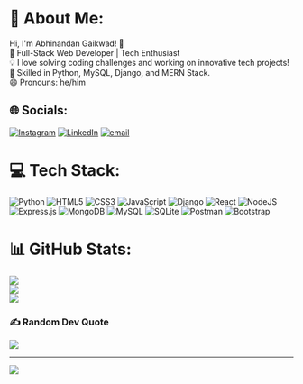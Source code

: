 # 💫 About Me:
Hi, I'm Abhinandan Gaikwad! 👋<br>🚀 Full-Stack Web Developer | Tech Enthusiast<br>💡 I love solving coding challenges and working on innovative tech projects!<br>🧾 Skilled in Python, MySQL, Django, and MERN Stack.<br>😄 Pronouns: he/him


## 🌐 Socials:
[![Instagram](https://img.shields.io/badge/Instagram-%23E4405F.svg?logo=Instagram&logoColor=white)](https://www.instagram.com/abhinandan__gaikwad/) [![LinkedIn](https://img.shields.io/badge/LinkedIn-%230077B5.svg?logo=linkedin&logoColor=white)](https://www.linkedin.com/in/abhinandan-gaikwad-10b026266/) [![email](https://img.shields.io/badge/Email-D14836?logo=gmail&logoColor=white)](mailto:abhinandangaikwad02@gmail.com) 

# 💻 Tech Stack:
![Python](https://img.shields.io/badge/python-3670A0?style=for-the-badge&logo=python&logoColor=ffdd54) ![HTML5](https://img.shields.io/badge/html5-%23E34F26.svg?style=for-the-badge&logo=html5&logoColor=white) ![CSS3](https://img.shields.io/badge/css3-%231572B6.svg?style=for-the-badge&logo=css3&logoColor=white) ![JavaScript](https://img.shields.io/badge/javascript-%23323330.svg?style=for-the-badge&logo=javascript&logoColor=%23F7DF1E) ![Django](https://img.shields.io/badge/django-%23092E20.svg?style=for-the-badge&logo=django&logoColor=white) ![React](https://img.shields.io/badge/react-%2320232a.svg?style=for-the-badge&logo=react&logoColor=%2361DAFB) ![NodeJS](https://img.shields.io/badge/node.js-6DA55F?style=for-the-badge&logo=node.js&logoColor=white) ![Express.js](https://img.shields.io/badge/express.js-%23404d59.svg?style=for-the-badge&logo=express&logoColor=%2361DAFB) ![MongoDB](https://img.shields.io/badge/MongoDB-%234ea94b.svg?style=for-the-badge&logo=mongodb&logoColor=white) ![MySQL](https://img.shields.io/badge/mysql-4479A1.svg?style=for-the-badge&logo=mysql&logoColor=white) ![SQLite](https://img.shields.io/badge/sqlite-%2307405e.svg?style=for-the-badge&logo=sqlite&logoColor=white) ![Postman](https://img.shields.io/badge/Postman-FF6C37?style=for-the-badge&logo=postman&logoColor=white) ![Bootstrap](https://img.shields.io/badge/bootstrap-%238511FA.svg?style=for-the-badge&logo=bootstrap&logoColor=white)
# 📊 GitHub Stats:
![](https://github-readme-stats.vercel.app/api?username=AbhinandanGaikwad02&theme=dark&hide_border=false&include_all_commits=true&count_private=false)<br/>
![](https://github-readme-streak-stats.herokuapp.com/?user=AbhinandanGaikwad02&theme=dark&hide_border=false)<br/>
![](https://github-readme-stats.vercel.app/api/top-langs/?username=AbhinandanGaikwad02&theme=dark&hide_border=false&include_all_commits=true&count_private=false&layout=compact)

### ✍️ Random Dev Quote
![](https://quotes-github-readme.vercel.app/api?type=horizontal&theme=radical)

---
[![](https://visitcount.itsvg.in/api?id=AbhinandanGaikwad02&icon=0&color=0)](https://visitcount.itsvg.in)

<!-- Proudly created with GPRM ( https://gprm.itsvg.in ) -->
